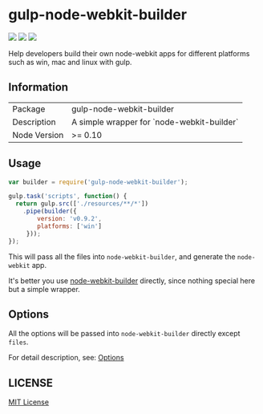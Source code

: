 gulp-node-webkit-builder
========================

![](http://img.shields.io/badge/npm_module-v1.0.0-green.svg?style=flat)  ![][david-url]
![][travis-url]

Help developers build their own node-webkit apps for different platforms such as win, mac and linux with gulp.
## Information

<table>
<tr> 
<td>Package</td><td>gulp-node-webkit-builder</td>
</tr>
<tr>
<td>Description</td>
<td>A simple wrapper for `node-webkit-builder`</td>
</tr>
<tr>
<td>Node Version</td>
<td>>= 0.10</td>
</tr>
</table>

## Usage

```javascript
var builder = require('gulp-node-webkit-builder');

gulp.task('scripts', function() {
  return gulp.src(['./resources/**/*'])
    .pipe(builder({
        version: 'v0.9.2',
        platforms: ['win']
     }));
});

```

This will pass all the files into `node-webkit-builder`, and generate the `node-webkit` app.

It's better you use [node-webkit-builder](https://github.com/mllrsohn/node-webkit-builder) directly, since nothing special here but a simple wrapper.

## Options

All the options will be passed into `node-webkit-builder` directly except `files`.

For detail description, see: [Options](https://github.com/mllrsohn/node-webkit-builder/blob/master/README.md)


## LICENSE

[MIT License](http://en.wikipedia.org/wiki/MIT_License)


[travis-url]:https://api.travis-ci.org/leftstick/gulp-node-webkit-builder.svg?branch=master
[david-url]:https://david-dm.org/leftstick/gulp-node-webkit-builder.png